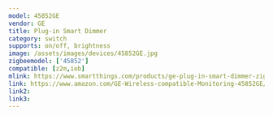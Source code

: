 ```yaml
---
model: 45852GE
vendor: GE
title: Plug-in Smart Dimmer
category: switch
supports: on/off, brightness
image: /assets/images/devices/45852GE.jpg
zigbeemodel: ['45852']
compatible: [z2m,iob]
mlink: https://www.smartthings.com/products/ge-plug-in-smart-dimmer-zigbee
link: https://www.amazon.com/GE-Wireless-compatible-Monitoring-45852GE/dp/B019G6RQCS
link2: 
link3: 
---
```




